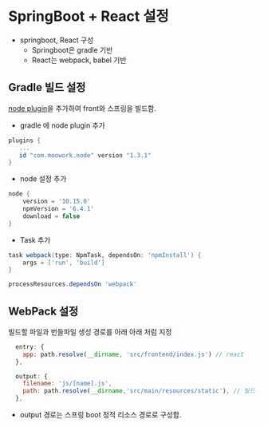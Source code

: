# SpringBoot + React 설정

* springboot, React 구성
  * Springboot은 gradle 기반
  * React는 webpack, babel 기반

## Gradle 빌드 설정

[node plugin](https://github.com/srs/gradle-node-plugin/blob/master/docs/node.md)을 추가하여 front와 스프링을 빌드함.

* gradle 에 node plugin 추가
```groovy
plugins {
   ...
   id "com.moowork.node" version "1.3.1"
}
```

* node 설정 추가
```groovy
node {
	version = '10.15.0'
	npmVersion = '6.4.1'
	download = false
}
```

* Task 추가
```groovy
task webpack(type: NpmTask, dependsOn: 'npmInstall') {
	args = ['run', 'build']
}

processResources.dependsOn 'webpack'
```

## WebPack 설정

빌드할 파일과 번들파일 생성 경로를 아래 아래 처럼 지정

```javaScript
  entry: {
    app: path.resolve(__dirname, 'src/frontend/index.js') // react 
  },

  output: {
    filename: 'js/[name].js',
    path: path.resolve(__dirname,'src/main/resources/static'), // 빌드 후 배포 경로
  },
```
* output 경로는 스프링 boot 정적 리소스 경로로 구성함.